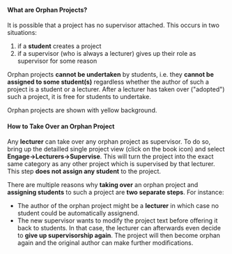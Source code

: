 #### What are Orphan Projects?

It is possible that a project has no supervisor attached. This occurs in two situations:

1. if a **student** creates a project
2. if a supervisor (who is always a lecturer) gives up their role as supervisor for some reason

Orphan projects **cannot be undertaken** by students, i.e. they **cannot be assigned to some student(s)** regardless whether the author of such a project is a student or a lecturer.
After a lecturer has taken over ("adopted") such a project, it is free for students to undertake.

Orphan projects are shown with yellow background.

####  How to Take Over an Orphan Project

Any **lecturer** can take over any orphan project as supervisor. To do so, bring up the detailled single project view (click on the book icon) and select **Engage->Lecturers->Supervise**. This will turn the project into the exact same category
as any other project which is supervised by that lecturer.
This step **does not assign any student** to the project.

There are multiple reasons why **taking over** an orphan project and **assigning students** to such a project are **two separate steps**. For instance:

- The author of the orphan project might be a **lecturer** in which case no student could be automatically assignend.
- The new supervisor wants to modify the project text before offering it back to students. In that case, the lecturer can afterwards even decide to **give up supervisorship again**. The project
will then become orphan again and the original author can make further modifications.


